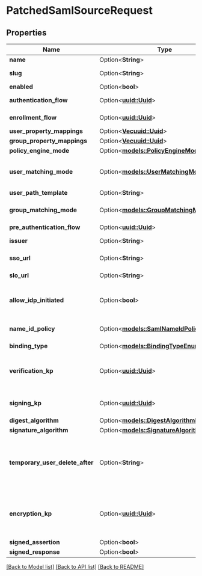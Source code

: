 # PatchedSamlSourceRequest

## Properties

Name | Type | Description | Notes
------------ | ------------- | ------------- | -------------
**name** | Option<**String**> | Source's display Name. | [optional]
**slug** | Option<**String**> | Internal source name, used in URLs. | [optional]
**enabled** | Option<**bool**> |  | [optional]
**authentication_flow** | Option<[**uuid::Uuid**](uuid::Uuid.md)> | Flow to use when authenticating existing users. | [optional]
**enrollment_flow** | Option<[**uuid::Uuid**](uuid::Uuid.md)> | Flow to use when enrolling new users. | [optional]
**user_property_mappings** | Option<[**Vec<uuid::Uuid>**](uuid::Uuid.md)> |  | [optional]
**group_property_mappings** | Option<[**Vec<uuid::Uuid>**](uuid::Uuid.md)> |  | [optional]
**policy_engine_mode** | Option<[**models::PolicyEngineMode**](PolicyEngineMode.md)> |  | [optional]
**user_matching_mode** | Option<[**models::UserMatchingModeEnum**](UserMatchingModeEnum.md)> | How the source determines if an existing user should be authenticated or a new user enrolled. | [optional]
**user_path_template** | Option<**String**> |  | [optional]
**group_matching_mode** | Option<[**models::GroupMatchingModeEnum**](GroupMatchingModeEnum.md)> | How the source determines if an existing group should be used or a new group created. | [optional]
**pre_authentication_flow** | Option<[**uuid::Uuid**](uuid::Uuid.md)> | Flow used before authentication. | [optional]
**issuer** | Option<**String**> | Also known as Entity ID. Defaults the Metadata URL. | [optional]
**sso_url** | Option<**String**> | URL that the initial Login request is sent to. | [optional]
**slo_url** | Option<**String**> | Optional URL if your IDP supports Single-Logout. | [optional]
**allow_idp_initiated** | Option<**bool**> | Allows authentication flows initiated by the IdP. This can be a security risk, as no validation of the request ID is done. | [optional]
**name_id_policy** | Option<[**models::SamlNameIdPolicyEnum**](SAMLNameIDPolicyEnum.md)> | NameID Policy sent to the IdP. Can be unset, in which case no Policy is sent. | [optional]
**binding_type** | Option<[**models::BindingTypeEnum**](BindingTypeEnum.md)> |  | [optional]
**verification_kp** | Option<[**uuid::Uuid**](uuid::Uuid.md)> | When selected, incoming assertion's Signatures will be validated against this certificate. To allow unsigned Requests, leave on default. | [optional]
**signing_kp** | Option<[**uuid::Uuid**](uuid::Uuid.md)> | Keypair used to sign outgoing Responses going to the Identity Provider. | [optional]
**digest_algorithm** | Option<[**models::DigestAlgorithmEnum**](DigestAlgorithmEnum.md)> |  | [optional]
**signature_algorithm** | Option<[**models::SignatureAlgorithmEnum**](SignatureAlgorithmEnum.md)> |  | [optional]
**temporary_user_delete_after** | Option<**String**> | Time offset when temporary users should be deleted. This only applies if your IDP uses the NameID Format 'transient', and the user doesn't log out manually. (Format: hours=1;minutes=2;seconds=3). | [optional]
**encryption_kp** | Option<[**uuid::Uuid**](uuid::Uuid.md)> | When selected, incoming assertions are encrypted by the IdP using the public key of the encryption keypair. The assertion is decrypted by the SP using the the private key. | [optional]
**signed_assertion** | Option<**bool**> |  | [optional]
**signed_response** | Option<**bool**> |  | [optional]

[[Back to Model list]](../README.md#documentation-for-models) [[Back to API list]](../README.md#documentation-for-api-endpoints) [[Back to README]](../README.md)


